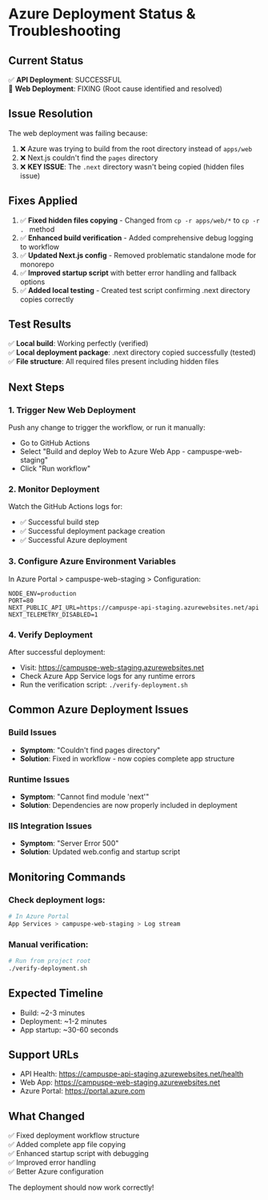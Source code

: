 # Azure Deployment Status & Troubleshooting

## Current Status

✅ **API Deployment**: SUCCESSFUL  
🔄 **Web Deployment**: FIXING (Root cause identified and resolved)

## Issue Resolution

The web deployment was failing because:

1. ❌ Azure was trying to build from the root directory instead of `apps/web`
2. ❌ Next.js couldn't find the `pages` directory
3. ❌ **KEY ISSUE**: The `.next` directory wasn't being copied (hidden files issue)

## Fixes Applied

1. ✅ **Fixed hidden files copying** - Changed from `cp -r apps/web/*` to `cp -r . ` method
2. ✅ **Enhanced build verification** - Added comprehensive debug logging to workflow
3. ✅ **Updated Next.js config** - Removed problematic standalone mode for monorepo
4. ✅ **Improved startup script** with better error handling and fallback options
5. ✅ **Added local testing** - Created test script confirming .next directory copies correctly

## Test Results

✅ **Local build**: Working perfectly (verified)  
✅ **Local deployment package**: .next directory copied successfully (tested)  
✅ **File structure**: All required files present including hidden files

## Next Steps

### 1. Trigger New Web Deployment

Push any change to trigger the workflow, or run it manually:

- Go to GitHub Actions
- Select "Build and deploy Web to Azure Web App - campuspe-web-staging"
- Click "Run workflow"

### 2. Monitor Deployment

Watch the GitHub Actions logs for:

- ✅ Successful build step
- ✅ Successful deployment package creation
- ✅ Successful Azure deployment

### 3. Configure Azure Environment Variables

In Azure Portal > campuspe-web-staging > Configuration:

```
NODE_ENV=production
PORT=80
NEXT_PUBLIC_API_URL=https://campuspe-api-staging.azurewebsites.net/api
NEXT_TELEMETRY_DISABLED=1
```

### 4. Verify Deployment

After successful deployment:

- Visit: https://campuspe-web-staging.azurewebsites.net
- Check Azure App Service logs for any runtime errors
- Run the verification script: `./verify-deployment.sh`

## Common Azure Deployment Issues

### Build Issues

- **Symptom**: "Couldn't find pages directory"
- **Solution**: Fixed in workflow - now copies complete app structure

### Runtime Issues

- **Symptom**: "Cannot find module 'next'"
- **Solution**: Dependencies are now properly included in deployment

### IIS Integration Issues

- **Symptom**: "Server Error 500"
- **Solution**: Updated web.config and startup script

## Monitoring Commands

### Check deployment logs:

```bash
# In Azure Portal
App Services > campuspe-web-staging > Log stream
```

### Manual verification:

```bash
# Run from project root
./verify-deployment.sh
```

## Expected Timeline

- Build: ~2-3 minutes
- Deployment: ~1-2 minutes
- App startup: ~30-60 seconds

## Support URLs

- API Health: https://campuspe-api-staging.azurewebsites.net/health
- Web App: https://campuspe-web-staging.azurewebsites.net
- Azure Portal: https://portal.azure.com

## What Changed

✅ Fixed deployment workflow structure  
✅ Added complete app file copying  
✅ Enhanced startup script with debugging  
✅ Improved error handling  
✅ Better Azure configuration

The deployment should now work correctly!
